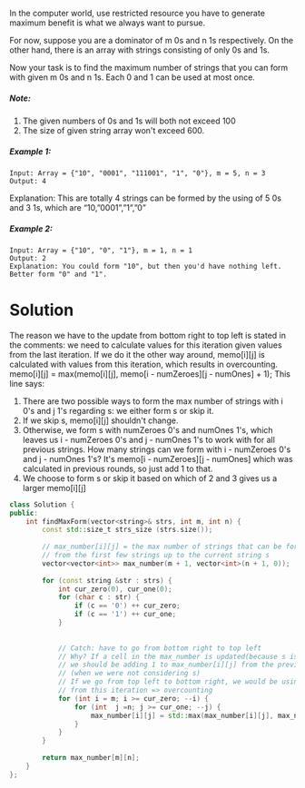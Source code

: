 In the computer world, use restricted resource you have to generate maximum benefit is what we always want to pursue.

For now, suppose you are a dominator of m 0s and n 1s respectively. On the other hand, there is an array with strings consisting of only 0s and 1s.

Now your task is to find the maximum number of strings that you can form with given m 0s and n 1s. Each 0 and 1 can be used at most once.

##### Note:

1. The given numbers of 0s and 1s will both not exceed 100
2. The size of given string array won't exceed 600.

##### Example 1:

```
Input: Array = {"10", "0001", "111001", "1", "0"}, m = 5, n = 3
Output: 4
```

Explanation: This are totally 4 strings can be formed by the using of 5 0s and 3 1s, which are “10,”0001”,”1”,”0”

##### Example 2:

```
Input: Array = {"10", "0", "1"}, m = 1, n = 1
Output: 2
Explanation: You could form "10", but then you'd have nothing left. Better form "0" and "1".
```

# Solution

The reason we have to the update from bottom right to top left is stated in the comments: we need to calculate values for this iteration given values from the last iteration. If we do it the other way around, memo[i][j] is calculated with values from this iteration, which results in overcounting.
memo[i][j] = max(memo[i][j], memo[i - numZeroes][j - numOnes] + 1); This line says:

1. There are two possible ways to form the max number of strings with i 0's and j 1's regarding s: we either form s or skip it.
2. If we skip s, memo[i][j] shouldn't change.
3. Otherwise, we form s with numZeroes 0's and numOnes 1's, which leaves us i - numZeroes 0's and j - numOnes 1's to work with for all previous strings. How many strings can we form with i - numZeroes 0's and j - numOnes 1's? It's memo[i - numZeroes][j - numOnes] which was calculated in previous rounds, so just add 1 to that.
4. We choose to form s or skip it based on which of 2 and 3 gives us a larger memo[i][j]

```cpp
class Solution {
public:
    int findMaxForm(vector<string>& strs, int m, int n) {
        const std::size_t strs_size (strs.size());
        
        // max_number[i][j] = the max number of strings that can be formed with i 0's and j 1's
        // from the first few strings up to the current string s
        vector<vector<int>> max_number(m + 1, vector<int>(n + 1, 0));
        
        for (const string &str : strs) {
            int cur_zero(0), cur_one(0);
            for (char c : str) {
                if (c == '0') ++ cur_zero;
                if (c == '1') ++ cur_one;
            }
            
            
            // Catch: have to go from bottom right to top left
            // Why? If a cell in the max_number is updated(because s is selected),
            // we should be adding 1 to max_number[i][j] from the previous iteration 
            // (when we were not considering s)
            // If we go from top left to bottom right, we would be using results 
            // from this iteration => overcounting
            for (int i = m; i >= cur_zero; --i) {
                for (int  j =n; j >= cur_one; --j) {
                    max_number[i][j] = std::max(max_number[i][j], max_number[i - cur_zero][j - cur_one] + 1);
                }
            }
        }
        
        return max_number[m][n];
    }
};
```
